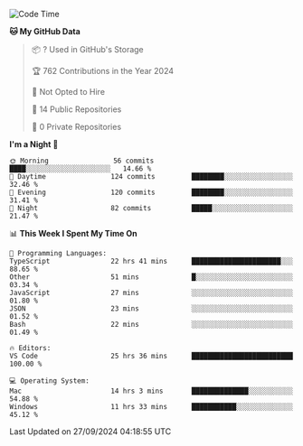 <!--START_SECTION:waka-->
![Code Time](http://img.shields.io/badge/Code%20Time-6%2C160%20hrs%205%20mins-blue)

**🐱 My GitHub Data** 

> 📦 ? Used in GitHub's Storage 
 > 
> 🏆 762 Contributions in the Year 2024
 > 
> 🚫 Not Opted to Hire
 > 
> 📜 14 Public Repositories 
 > 
> 🔑 0 Private Repositories 
 > 
**I'm a Night 🦉** 

```text
🌞 Morning                56 commits          ████░░░░░░░░░░░░░░░░░░░░░   14.66 % 
🌆 Daytime                124 commits         ████████░░░░░░░░░░░░░░░░░   32.46 % 
🌃 Evening                120 commits         ████████░░░░░░░░░░░░░░░░░   31.41 % 
🌙 Night                  82 commits          █████░░░░░░░░░░░░░░░░░░░░   21.47 % 
```


📊 **This Week I Spent My Time On** 

```text
💬 Programming Languages: 
TypeScript               22 hrs 41 mins      ██████████████████████░░░   88.65 % 
Other                    51 mins             █░░░░░░░░░░░░░░░░░░░░░░░░   03.34 % 
JavaScript               27 mins             ░░░░░░░░░░░░░░░░░░░░░░░░░   01.80 % 
JSON                     23 mins             ░░░░░░░░░░░░░░░░░░░░░░░░░   01.52 % 
Bash                     22 mins             ░░░░░░░░░░░░░░░░░░░░░░░░░   01.49 % 

🔥 Editors: 
VS Code                  25 hrs 36 mins      █████████████████████████   100.00 % 

💻 Operating System: 
Mac                      14 hrs 3 mins       ██████████████░░░░░░░░░░░   54.88 % 
Windows                  11 hrs 33 mins      ███████████░░░░░░░░░░░░░░   45.12 % 
```


 Last Updated on 27/09/2024 04:18:55 UTC
<!--END_SECTION:waka-->


